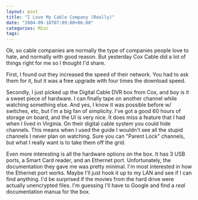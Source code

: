 ```yaml
---
layout: post
title: "I Love My Cable Company (Really)"
date: "2004-09-18T07:09:00+06:00"
categories: Misc 
tags: 
---
```


Ok, so cable companies are normally the type of companies people love to hate, and normally with good reason. But yesterday Cox Cable did a lot of things right for me so I thought I'd share.

First, I found out they increased the speed of their network. You had to ask them for it, but it was a free upgrade with four times the download speed.

Secondly, I just picked up the Digital Cable DVR box from Cox, and boy is it a sweet piece of hardware. I can finally tape on another channel while watching something else. And yes, I know it was possible before w/ switches, etc, but I'm a big fan of simplicity. I've got a good 60 hours of storage on board, and the UI is very nice. It does miss a feature that I had when I lived in Virginia. On their digital cable system you could hide channels. This means when I used the guide I wouldn't see all the stupid channels I never plan on watching. Sure you can "Parent Lock" channels, but what I really want is to take them off the grid.

Even more interesting is all the hardware options on the box. It has 3 USB ports, a Smart Card reader, and an Ethernet port. Unfortunately, the documentation they gave me was pretty minimal. I'm most interested in how the Ethernet port works. Maybe I'll just hook it up to my LAN and see if I can find anything. I'd be surprised if the movies from the hard drive were actually unencrypted files. I'm guessing I'll have to Google and find a <i>real</i> documentation manua for the box.